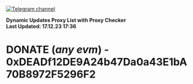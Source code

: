 [![Telegram channel](https://img.shields.io/endpoint?url=https://runkit.io/damiankrawczyk/telegram-badge/branches/master?url=https://t.me/n4z4v0d)](https://t.me/n4z4v0d) 

**Dynamic Updates Proxy List with Proxy Checker**  
**Last Updated: 17.12.23 17:36**

# DONATE (_any evm_) - 0xDEADf12DE9A24b47Da0a43E1bA70B8972F5296F2
